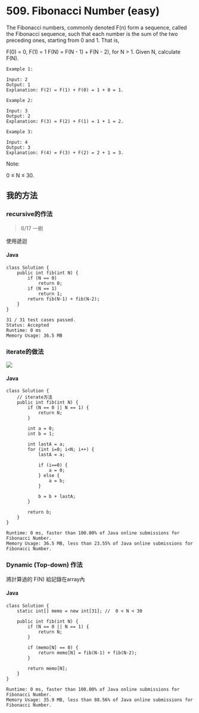 # 509. Fibonacci Number (easy)

The Fibonacci numbers, commonly denoted F(n) form a sequence, called the Fibonacci sequence, such that each number is the sum of the two preceding ones, starting from 0 and 1. That is,

F(0) = 0,   F(1) = 1
F(N) = F(N - 1) + F(N - 2), for N > 1.
Given N, calculate F(N).

 
```
Example 1:

Input: 2
Output: 1
Explanation: F(2) = F(1) + F(0) = 1 + 0 = 1.
```

```
Example 2:

Input: 3
Output: 2
Explanation: F(3) = F(2) + F(1) = 1 + 1 = 2.
```

```
Example 3:

Input: 4
Output: 3
Explanation: F(4) = F(3) + F(2) = 2 + 1 = 3.
 ```

Note:

0 ≤ N ≤ 30.


## 我的方法

### recursive的作法

> 6/17 一刷

使用遞迴

#### Java

```java=
class Solution {
    public int fib(int N) {
        if (N == 0)
            return 0;
        if (N == 1)
            return 1;
        return fib(N-1) + fib(N-2);
    }
}
```

```
31 / 31 test cases passed.
Status: Accepted
Runtime: 0 ms
Memory Usage: 36.5 MB
```


### iterate的做法

![](https://i.imgur.com/0pf5s9w.png)

#### Java

```java=
class Solution {
    // iterate方法
    public int fib(int N) {
        if (N == 0 || N == 1) {
            return N;
        }

        int a = 0;
        int b = 1;

        int lastA = a;
        for (int i=0; i<N; i++) {
            lastA = a;

            if (i==0) {
                a = 0;
            } else {
                a = b;
            }

            b = b + lastA;
        }

        return b;
    }
}

```

```
Runtime: 0 ms, faster than 100.00% of Java online submissions for Fibonacci Number.
Memory Usage: 36.5 MB, less than 23.55% of Java online submissions for Fibonacci Number.
```

### Dynamic (Top-down) 作法

將計算過的 F(N) 給記錄在array內

#### Java

```java=
class Solution {
    static int[] memo = new int[31]; //  0 < N < 30

    public int fib(int N) {
        if (N == 0 || N == 1) {
            return N;
        }
        
        if (memo[N] == 0) {
            return memo[N] = fib(N-1) + fib(N-2);
        }

        return memo[N];
    }
}
```


```
Runtime: 0 ms, faster than 100.00% of Java online submissions for Fibonacci Number.
Memory Usage: 35.9 MB, less than 88.56% of Java online submissions for Fibonacci Number.
```
